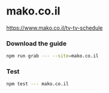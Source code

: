 # mako.co.il

https://www.mako.co.il/tv-tv-schedule

### Download the guide

```sh
npm run grab --- --site=mako.co.il
```

### Test

```sh
npm test --- mako.co.il
```
